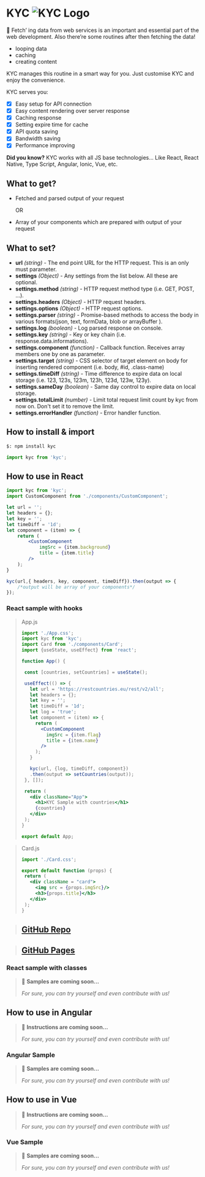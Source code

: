 # KYC ![KYC Logo](/kyc-react-sample/kyc.png)

🥁 Fetch’ ing data from web services is an important and essential part of the web development. Also there’re some routines after then fetching the data!
- looping data
- caching
- creating content

 KYC manages this routine in a smart way for you. Just customise KYC and enjoy the convenience.

KYC serves you:

- [x]  Easy setup for API connection
- [x]  Easy content rendering over server response
- [x]  Caching response
- [x]  Setting expire time for cache
- [x]  API quota saving
- [x]  Bandwidth saving
- [x]  Performance improving

**Did you know?**
KYC works with all JS base technologies...
Like React, React Native, Type Script, Angular, Ionic, Vue, etc.

## What to get?
- Fetched and parsed output of your request

    OR

- Array of your components which are prepared with output of your request
## What to set?
 * **url** *(string)* - The end point URL for the HTTP request. This is an only must parameter.
 * **settings** *(Object)* - Any settings from the list below. All these are optional.
 *  **settings.method** *(string)* - HTTP request method type (i.e. GET, POST, ...).
 *  **settings.headers** *(Object)* - HTTP request headers.
 *  **settings.options** *(Object)* - HTTP request options.
 *  **settings.parser** *(string)* - Promise-based methods to access the body in various formats(json, text, formData, blob or arrayBuffer ).
 *  **settings.log** *(boolean)* - Log parsed response on console.
 *  **settings.key** *(string)* - Key or key chain (i.e. response.data.informations).
 *  **settings.component** *(function)* - Callback function. Receives array members one by one as parameter.
 *  **settings.target** *(string)* - CSS selector of target element on body for inserting rendered component (i.e. body, #id, .class-name)
 *  **settings.timeDiff** *(string)* - Time difference to expire data on local storage (i.e. 123, 123s, 123m, 123h, 123d, 123w, 123y).
 *  **settings.sameDay** *(boolean)* - Same day control to expire data on local storage.
 *  **settings.totalLimit** *(number)* - Limit total request limit count by kyc from now on. Don't set it to remove the limit.
 *  **settings.errorHandler** *(function)* - Error handler function.

## How to install & import

```bash
$: npm install kyc
```

```jsx
import kyc from 'kyc';
```

## How to use in React

```jsx
import kyc from 'kyc';
import CustomComponent from './components/CustomComponent';

let url = '';
let headers = {};
let key = '';
let timeDiff = '1d';
let component = (item) => {
    return (
        <CustomComponent 
            imgSrc = {item.background} 
            title = {item.title}
        />
    );
}

kyc(url,{ headers, key, component, timeDiff}).then(output => {
    /*output will be array of your components*/
});
```

### React sample with hooks

> App.js
>
>```jsx
>import './App.css';
>import kyc from 'kyc';
>import Card from './components/Card';
>import {useState, useEffect} from 'react';
>
>function App() {
>
>  const [countries, setCountries] = useState();
>
>  useEffect(() => {
>    let url = 'https://restcountries.eu/rest/v2/all';
>    let headers = {};
>    let key = '';
>    let timeDiff = '1d';
>    let log = 'true';
>    let component = (item) => {
>      return (
>        <CustomComponent 
>          imgSrc = {item.flag} 
>          title = {item.name}
>        />
>      );
>    }
>
>    kyc(url, {log, timeDiff, component})
>    .then(output => setCountries(output));
>  }, []);
>
>  return (
>    <div className="App">
>      <h1>KYC Sample with countries</h1>
>      {countries}
>    </div>
>  );
>}
>
>export default App;
>```
>

> Card.js
>
>```jsx
>import './Card.css';
>
>export default function (props) {
>  return (
>    <div className = "card">
>      <img src = {props.imgSrc}/>
>      <h3>{props.title}</h3> 
>    </div>
>  );
>}
>```
>

> ## [GitHub Repo](https://github.com/bulentkyc/kyc-react-sample/tree/function-base)

> ## [GitHub Pages](https://bulentkyc.github.io/kyc-react-sample/)

### React sample with classes

>🥁  **Samples are coming soon...**
>
>*For sure, you can try yourself and even contribute with us!*

## How to use in Angular

>🥁  **Instructions are coming soon...**
>
>*For sure, you can try yourself and even contribute with us!*

### Angular Sample

>🥁  **Samples are coming soon...**
>
>*For sure, you can try yourself and even contribute with us!*

## How to use in Vue

>🥁  **Instructions are coming soon...**
>
>*For sure, you can try yourself and even contribute with us!*

### Vue Sample

>🥁  **Samples are coming soon...**
>
>*For sure, you can try yourself and even contribute with us!*
